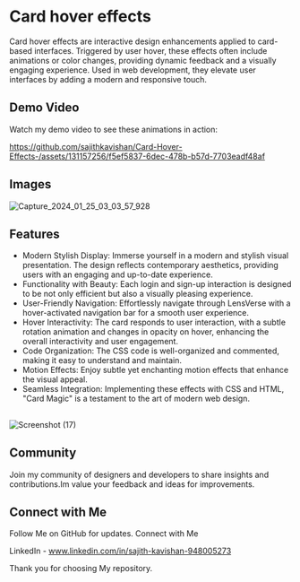 # Card hover effects


Card hover effects are interactive design enhancements applied to card-based interfaces. Triggered by user hover, these effects often include animations or color changes, providing dynamic feedback and a visually engaging experience. Used in web development, they elevate user interfaces by adding a modern and responsive touch.

## Demo Video

Watch my demo video to see these animations in action:

https://github.com/sajithkavishan/Card-Hover-Effects-/assets/131157256/f5ef5837-6dec-478b-b57d-7703eadf48af

## Images

![Capture_2024_01_25_03_03_57_928](https://github.com/sajithkavishan/Card-Hover-Effects-/assets/131157256/45bcd3b4-2e25-4192-b95a-b9503963e1ee)

## Features

- Modern Stylish Display: Immerse yourself in a modern and stylish visual presentation.
                          The design reflects contemporary aesthetics, providing users with an engaging and up-to-date experience.
- Functionality with Beauty: Each login and sign-up interaction is designed to be not only efficient but also a visually pleasing experience.
- User-Friendly Navigation: Effortlessly navigate through LensVerse with a hover-activated navigation bar for a smooth user experience.
- Hover Interactivity: The card responds to user interaction, with a subtle rotation animation and changes in opacity on hover, enhancing the overall interactivity and user engagement.
- Code Organization: The CSS code is well-organized and commented, making it easy to understand and maintain.
- Motion Effects: Enjoy subtle yet enchanting motion effects that enhance the visual appeal.
- Seamless Integration: Implementing these effects with CSS and HTML, "Card Magic" is a testament to the art of modern web design.

##

![Screenshot (17)](https://biq.cloud/wp-content/uploads/2021/03/355-html-and-CSS.gif)

## Community

Join my community of designers and developers to share insights and contributions.Im value your feedback and ideas for improvements.

## Connect with Me

Follow Me on GitHub for updates. Connect with Me

LinkedIn - www.linkedin.com/in/sajith-kavishan-948005273

Thank you for choosing My repository.
